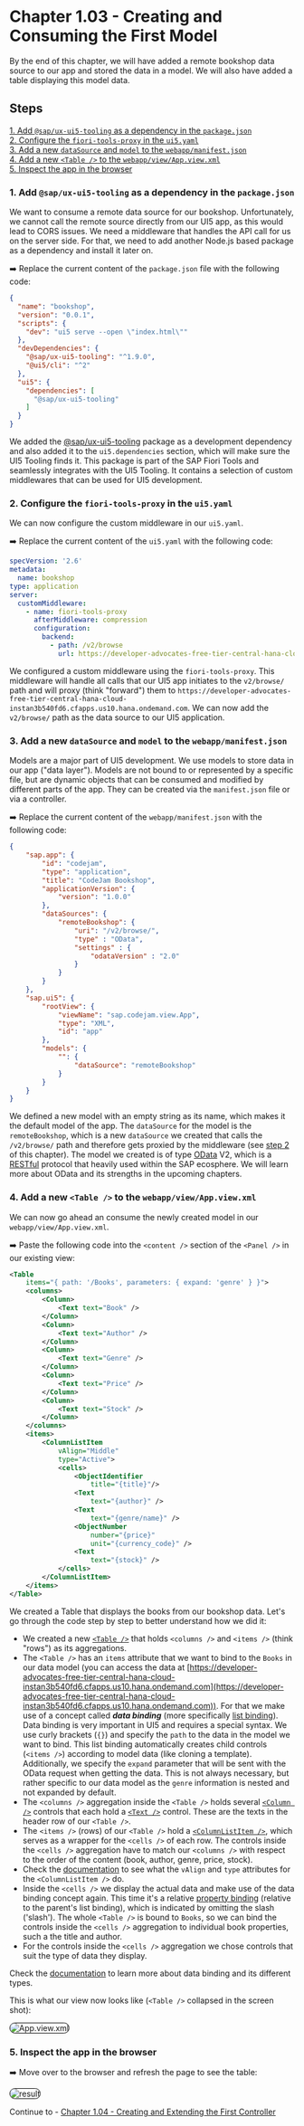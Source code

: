 <style>
    img[src$="#border"] {
        border-radius: 15px;
        border: 1px solid black;
    }
</style>

# Chapter 1.03 - Creating and Consuming the First Model

By the end of this chapter, we will have added a remote bookshop data source to our app and stored the data in a model. We will also have added a table displaying this model data.

## Steps

[1. Add `@sap/ux-ui5-tooling` as a dependency in the `package.json`](#1-add-sapux-ui5-tooling-as-a-dependency-in-the-packagejson)<br>
[2. Configure the `fiori-tools-proxy` in the `ui5.yaml`](#2-configure-the-fiori-tools-proxy-in-the-ui5yaml)<br>
[3. Add a new `dataSource` and `model` to the `webapp/manifest.json`](#3-add-a-new-datasource-and-model-to-the-webappmanifestjson)<br>
[4. Add a new `<Table />` to the `webapp/view/App.view.xml`](#4-add-a-new-table--to-the-webappviewappviewxml)<br>
[5. Inspect the app in the browser](#5-inspect-the-app-in-the-browser)<br>

### 1. Add `@sap/ux-ui5-tooling` as a dependency in the `package.json`

We want to consume a remote data source []() for our bookshop. Unfortunately, we cannot call the remote source directly from our UI5 app, as this would lead to CORS issues. We need a middleware that handles the API call for us on the server side. For that, we need to add another Node.js based package as a dependency and install it later on.

➡️ Replace the current content of the `package.json` file with the following code:

```json
{
  "name": "bookshop",
  "version": "0.0.1",
  "scripts": {
    "dev": "ui5 serve --open \"index.html\""
  },
  "devDependencies": {
    "@sap/ux-ui5-tooling": "^1.9.0",
    "@ui5/cli": "^2"
  },
  "ui5": {
    "dependencies": [
      "@sap/ux-ui5-tooling"
    ]
  }
}
```

We added the [@sap/ux-ui5-tooling](https://www.npmjs.com/package/@sap/ux-ui5-tooling?activeTab=readme) package as a development dependency and also added it to the `ui5.dependencies` section, which will make sure the UI5 Tooling finds it. This package is part of the SAP Fiori Tools and seamlessly integrates with the UI5 Tooling. It contains a selection of custom middlewares that can be used for UI5 development.

### 2. Configure the `fiori-tools-proxy` in the `ui5.yaml`

We can now configure the custom middleware in our `ui5.yaml`.

➡️ Replace the current content of the `ui5.yaml` with the following code:

```yaml
specVersion: '2.6'
metadata:
  name: bookshop
type: application
server:
  customMiddleware:
    - name: fiori-tools-proxy
      afterMiddleware: compression
      configuration:
        backend:
          - path: /v2/browse
            url: https://developer-advocates-free-tier-central-hana-cloud-instan3b540fd6.cfapps.us10.hana.ondemand.com
```

We configured a custom middleware using the `fiori-tools-proxy`. This middleware will handle all calls that our UI5 app initiates to the `v2/browse/` path and will proxy (think "forward") them to `https://developer-advocates-free-tier-central-hana-cloud-instan3b540fd6.cfapps.us10.hana.ondemand.com`. We can now add the `v2/browse/` path as the data source to our UI5 application.

### 3. Add a new `dataSource` and `model` to the `webapp/manifest.json`

Models are a major part of UI5 development. We use models to store data in our app ("data layer"). Models are not bound to or represented by a specific file, but are dynamic objects that can be consumed and modified by different parts of the app. They can be created via the `manifest.json` file or via a controller.

➡️ Replace the current content of the `webapp/manifest.json` with the following code:

```json
{
    "sap.app": {
        "id": "codejam",
        "type": "application",
        "title": "CodeJam Bookshop",
        "applicationVersion": {
            "version": "1.0.0"
        },
        "dataSources": {
            "remoteBookshop": {
                "uri": "/v2/browse/",
                "type" : "OData",
                "settings" : {
                    "odataVersion" : "2.0"
                }
            } 
        }
    },
    "sap.ui5": {
        "rootView": {
            "viewName": "sap.codejam.view.App",
            "type": "XML",
            "id": "app"
        },
        "models": {
            "": {
				"dataSource": "remoteBookshop"
            }
        }
    }
}
```

We defined a new model with an empty string as its name, which makes it the default model of the app. The `dataSource` for the model is the `remoteBookshop`, which is a new `dataSource` we created that calls the `/v2/browse/` path and therefore gets proxied by the middleware (see [step 2](#2-configure-the-fiori-tools-proxy-in-the-ui5yaml) of this chapter). The model we created is of type [OData](https://www.odata.org/getting-started/) V2, which is a [RESTful](https://www.youtube.com/watch?v=bhn-Dl87SDE) protocol that heavily used within the SAP ecosphere. We will learn more about OData and its strengths in the upcoming chapters.

### 4. Add a new `<Table />` to the `webapp/view/App.view.xml`

We can now go ahead an consume the newly created model in our `webapp/view/App.view.xml`.

➡️ Paste the following code into the `<content />` section of the `<Panel />` in our existing view:

```xml
<Table 
    items="{ path: '/Books', parameters: { expand: 'genre' } }">
    <columns>
        <Column>
            <Text text="Book" />
        </Column>
        <Column>
            <Text text="Author" />
        </Column>
        <Column>
            <Text text="Genre" />
        </Column>
        <Column>
            <Text text="Price" />
        </Column>
        <Column>
            <Text text="Stock" />
        </Column>
    </columns>
    <items>
        <ColumnListItem 
            vAlign="Middle"
            type="Active">
            <cells>
                <ObjectIdentifier
                    title="{title}"/>
                <Text
                    text="{author}" />
                <Text
                    text="{genre/name}" />
                <ObjectNumber
                    number="{price}"
                    unit="{currency_code}" />
                <Text
                    text="{stock}" />
            </cells>
        </ColumnListItem>
    </items>
</Table>
```

We created a Table that displays the books from our bookshop data. Let's go through the code step by step to better understand how we did it:

- We created a new [`<Table />`](https://sapui5.hana.ondemand.com/#/api/sap.m.Table) that holds `<columns />` and `<items />` (think "rows") as its aggregations.
- The `<Table />` has an `items` attribute that we want to bind to the `Books` in our data model (you can access the data at [https://developer-advocates-free-tier-central-hana-cloud-instan3b540fd6.cfapps.us10.hana.ondemand.com](https://developer-advocates-free-tier-central-hana-cloud-instan3b540fd6.cfapps.us10.hana.ondemand.com)). For that we make use of a concept called ***data binding*** (more specifically [list binding](https://ui5.sap.com/#/topic/91f0d8ab6f4d1014b6dd926db0e91070)). Data binding is very important in UI5 and requires a special syntax. We use curly brackets (`{}`) and specify the `path` to the data in the model we want to bind. This list binding automatically creates child controls (`<items />`) according to model data (like cloning a template). Additionally, we specify the `expand` parameter that will be sent with the OData request when getting the data. This is not always necessary, but rather specific to our data model as the `genre` information is nested and not expanded by default.
- The `<columns />` aggregation inside the `<Table />` holds several [`<Column />`](https://sapui5.hana.ondemand.com/#/api/sap.m.Column) controls that each hold a [`<Text />`](https://sapui5.hana.ondemand.com/#/api/sap.m.Text) control. These are the texts in the header row of our `<Table />`.
- The `<items />` (rows) of our `<Table />` hold a [`<ColumnListItem />`](https://sapui5.hana.ondemand.com/#/api/sap.m.ColumnListItem), which serves as a wrapper for the `<cells />` of each row. The controls inside the `<cells />` aggregation have to match our `<columns />` with respect to the order of the content (book, author, genre, price, stock).
- Check the [documentation](https://sapui5.hana.ondemand.com/#/api/sap.m.ColumnListItem%23controlProperties) to see what the `vAlign` and `type` attributes for the `<ColumnListItem />` do.
- Inside the `<cells />` we display the actual data and make use of the data binding concept again. This time it's a relative [property binding](https://ui5.sap.com/#/topic/91f0d8ab6f4d1014b6dd926db0e91070) (relative to the parent's list binding), which is indicated by omitting the slash ('slash'). The whole `<Table />` is bound to `Books`, so we can bind the controls inside the `<cells />` aggregation to individual book properties, such a the title and author.
- For the controls inside the `<cells />` aggregation we chose controls that suit the type of data they display.

Check the [documentation](https://ui5.sap.com/#/topic/91f0d8ab6f4d1014b6dd926db0e91070) to learn more about data binding and its different types.

This is what our view now looks like (`<Table />` collapsed in the screen shot):

![App.view.xml](App.view.png#border)

### 5. Inspect the app in the browser

➡️ Move over to the browser and refresh the page to see the table:

![result](result.png#border)

Continue to - [Chapter 1.04 - Creating and Extending the First Controller](/chapters/1.04-first-controller/)